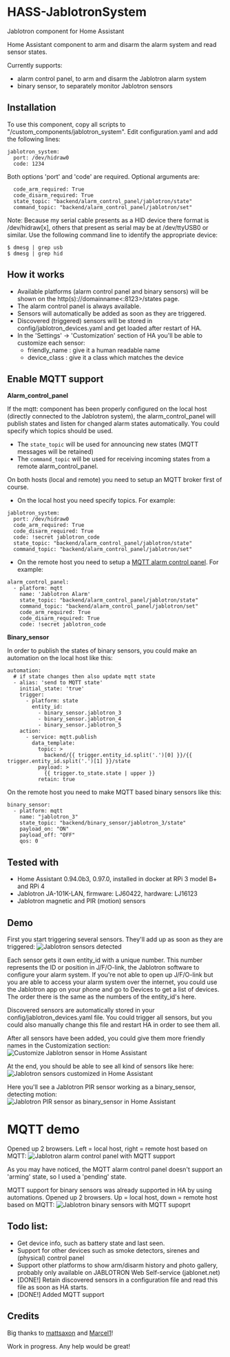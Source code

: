 # HASS-JablotronSystem
Jablotron component for Home Assistant



Home Assistant component to arm and disarm the alarm system and read sensor states.

Currently supports:
- alarm control panel, to arm and disarm the Jablotron alarm system
- binary sensor, to separately monitor Jablotron sensors

## Installation
To use this component, copy all scripts to "<home assistant config dir>/custom_components/jablotron_system".
Edit configuration.yaml and add the following lines:

```
jablotron_system:
  port: /dev/hidraw0
  code: 1234
```
Both options 'port' and 'code' are required.
Optional arguments are:
```
  code_arm_required: True
  code_disarm_required: True
  state_topic: "backend/alarm_control_panel/jablotron/state"
  command_topic: "backend/alarm_control_panel/jablotron/set"
```

Note: Because my serial cable presents as a HID device there format is /dev/hidraw[x], others that present as serial may be at /dev/ttyUSB0 or similar. Use the following command line to identify the appropriate device:

```
$ dmesg | grep usb
$ dmesg | grep hid
```

## How it works
- Available platforms (alarm control panel and binary sensors) will be shown on the http(s)://domainname<:8123>/states page.
- The alarm control panel is always available.
- Sensors will automatically be added as soon as they are triggered.
- Discovered (triggered) sensors will be stored in config/jablotron_devices.yaml and get loaded after restart of HA.
- In the 'Settings' -> 'Customization' section of HA you'll be able to customize each sensor:
  - friendly_name : give it a human readable name
  - device_class  : give it a class which matches the device

## Enable MQTT support
**Alarm_control_panel**

If the mqtt: component has been properly configured on the local host (directly connected to the Jablotron system), the alarm_control_panel will publish states and listen for changed alarm states automatically. You could specify which topics should be used.
- The `state_topic` will be used for announcing new states (MQTT messages will be retained)
- The `command_topic` will be used for receiving incoming states from a remote alarm_control_panel.

On both hosts (local and remote) you need to setup an MQTT broker first of course.
- On the local host you need specify topics. For example:
```
jablotron_system:
  port: /dev/hidraw0
  code_arm_required: True
  code_disarm_required: True
  code: !secret jablotron_code
  state_topic: "backend/alarm_control_panel/jablotron/state"
  command_topic: "backend/alarm_control_panel/jablotron/set"
```

- On the remote host you need to setup a [MQTT alarm control panel](https://www.home-assistant.io/components/alarm_control_panel.mqtt/). For example:
```
alarm_control_panel:
  - platform: mqtt
    name: 'Jablotron Alarm'
    state_topic: "backend/alarm_control_panel/jablotron/state"
    command_topic: "backend/alarm_control_panel/jablotron/set"
    code_arm_required: True
    code_disarm_required: True
    code: !secret jablotron_code
```

**Binary_sensor**

In order to publish the states of binary sensors, you could make an automation on the local host like this:
```
automation:
  # if state changes then also update mqtt state
  - alias: 'send to MQTT state'
    initial_state: 'true'
    trigger:
      - platform: state
        entity_id:
          - binary_sensor.jablotron_3
          - binary_sensor.jablotron_4
          - binary_sensor.jablotron_5
    action:
      - service: mqtt.publish
        data_template:
          topic: >
            backend/{{ trigger.entity_id.split('.')[0] }}/{{ trigger.entity_id.split('.')[1] }}/state
          payload: >
            {{ trigger.to_state.state | upper }}
          retain: true
```
On the remote host you need to make MQTT based binary sensors like this:
```
binary_sensor:
  - platform: mqtt
    name: "jablotron_3"
    state_topic: "backend/binary_sensor/jablotron_3/state"
    payload_on: "ON"
    payload_off: "OFF"
    qos: 0
```

## Tested with
- Home Assistant 0.94.0b3, 0.97.0, installed in docker at RPi 3 model B+ and RPi 4
- Jablotron JA-101K-LAN, firmware: LJ60422, hardware: LJ16123
- Jablotron magnetic and PIR (motion) sensors

## Demo

First you start triggering several sensors. They'll add up as soon as they are triggered:
![Jablotron sensors detected](https://i.imgur.com/H8oSrii.gif)

Each sensor gets it own entity_id with a unique number. This number represents the ID or position in J/F/O-link, the Jablotron software to configure your alarm system. If you're not able to open up J/F/O-link but you are able to access your alarm system over the internet, you could use the Jablotron app on your phone and go to Devices to get a list of devices. The order there is the same as the numbers of the entity_id's here.

Discovered sensors are automatically stored in your config/jablotron_devices.yaml file. You could trigger all sensors, but you could also manually change this file and restart HA in order to see them all.

After all sensors have been added, you could give them more friendly names in the Customization section:
![Customize Jablotron sensor in Home Assistant](https://i.imgur.com/DhDgQoB.gif)

At the end, you should be able to see all kind of sensors like here:
![Jablotron sensors customized in Home Assistant](https://i.imgur.com/07gn2QP.gif)

Here you'll see a Jablotron PIR sensor working as a binary_sensor, detecting motion:
![Jablotron PIR sensor as binary_sensor in Home Assistant](https://i.imgur.com/4S5ctF9.gif)

# MQTT demo

Opened up 2 browsers. Left = local host, right = remote host based on MQTT:
![Jablotron alarm control panel with MQTT support](https://i.imgur.com/3bRz6uj.gif)

As you may have noticed, the MQTT alarm control panel doesn't support an 'arming' state, so I used a 'pending' state.

MQTT support for binary sensors was already supported in HA by using automations.
Opened up 2 browsers. Up = local host, down = remote host based on MQTT:
![Jablotron binary sensors with MQTT supoprt](https://i.imgur.com/OsWlwvV.gif)

## Todo list:
- Get device info, such as battery state and last seen.
- Support for other devices such as smoke detectors, sirenes and (physical) control panel
- Support other platforms to show arm/disarm history and photo gallery, probably only available on JABLOTRON Web Self-service (jablonet.net)
- [DONE!] Retain discovered sensors in a configuration file and read this file as soon as HA starts.
- [DONE!] Added MQTT support

## Credits
Big thanks to [mattsaxon](https://community.home-assistant.io/u/mattsaxon) and [Marcel1](https://community.home-assistant.io/u/marcel1)!

Work in progress. Any help would be great!

